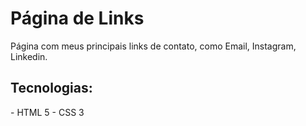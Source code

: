 # Página de Links
<p>Página com meus principais links de contato, como Email, Instagram, Linkedin.</p>
<h2> Tecnologias: </h2> 
- HTML 5
- CSS 3

